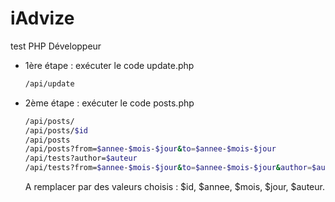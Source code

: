 # iAdvize
test  PHP Développeur

- 1ère étape : exécuter le code update.php
  ```sh
  /api/update
  

- 2ème étape : exécuter le code posts.php
  ```sh
  /api/posts/
  /api/posts/$id
  /api/posts
  /api/posts?from=$annee-$mois-$jour&to=$annee-$mois-$jour
  /api/tests?author=$auteur	
  /api/tests?from=$annee-$mois-$jour&to=$annee-$mois-$jour&author=$auteur
  ```
  A remplacer par des valeurs choisis : $id, $annee, $mois, $jour, $auteur.
